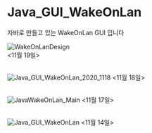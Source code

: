 # Java_GUI_WakeOnLan

자바로 만들고 있는 WakeOnLan GUI 입니다


![WakeOnLanDesign](https://user-images.githubusercontent.com/45617447/99643243-cba1ca80-2a8f-11eb-8379-c487116aeb8a.jpg) <br>
<11월 19일>
<br>
<br>


![Java_GUI_WakeOnLan_2020_1118](https://user-images.githubusercontent.com/45617447/99483143-f7925280-29a0-11eb-9a5e-a2a1929edb88.jpg)
<11월 18일>
<br>
<br>

![JavaWakeOnLan_Main](https://user-images.githubusercontent.com/45617447/99377557-b1d67b00-2909-11eb-966a-4d5977e6c7ab.jpg)
<11월 17일> 
<br>
<br>

![Java_GUI_WakeOnLan](https://user-images.githubusercontent.com/45617447/99146552-90cd1a80-26bc-11eb-9960-462a5ced6d13.jpg)
<11월 14일>

<br>
<br>
